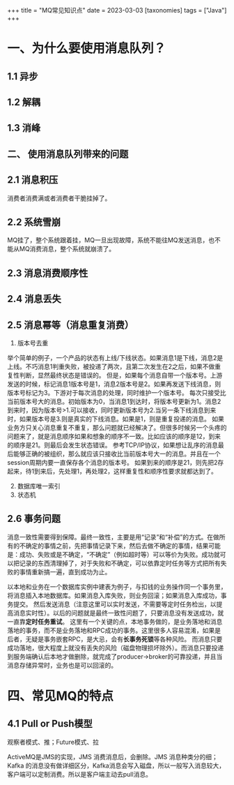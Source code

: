 
+++
title = "MQ常见知识点"
date = 2023-03-03
[taxonomies]
  tags = ["Java"]
+++

# 一、为什么要使用消息队列？

## 1.1 异步

## 1.2 解耦

## 1.3 消峰

## 二、 使用消息队列带来的问题

## 2.1 消息积压

消费者消费满或者消费者干脆挂掉了。

## 2.2 系统雪崩

MQ挂了，整个系统跟着挂，MQ一旦出现故障，系统不能往MQ发送消息，也不能从MQ消费消息，整个系统就崩溃了。

## 2.3 消息消费顺序性

## 2.4 消息丢失

## 2.5 消息幂等（消息重复消费）

1. 版本号去重

举个简单的例子，一个产品的状态有上线/下线状态。如果消息1是下线，消息2是上线。不巧消息1判重失败，被投递了两次，且第二次发生在2之后，如果不做重复性判断，显然最终状态是错误的。 但是，如果每个消息自带一个版本号。上游发送的时候，标记消息1版本号是1，消息2版本号是2。如果再发送下线消息，则版本号标记为3。下游对于每次消息的处理，同时维护一个版本号。 每次只接受比当前版本号大的消息。初始版本为0，当消息1到达时，将版本号更新为1。消息2到来时，因为版本号>1.可以接收，同时更新版本号为2.当另一条下线消息到来时，如果版本号是3.则是真实的下线消息。如果是1，则是重复投递的消息。 如果业务方只关心消息重复不重复，那么问题就已经解决了。但很多时候另一个头疼的问题来了，就是消息顺序如果和想象的顺序不一致。比如应该的顺序是12，到来的顺序是21。则最后会发生状态错误。 参考TCP/IP协议，如果想让乱序的消息最后能够正确的被组织，那么就应该只接收比当前版本号大一的消息。并且在一个session周期内要一直保存各个消息的版本号。 如果到来的顺序是21，则先把2存起来，待1到来后，先处理1，再处理2，这样重复性和顺序性要求就都达到了。

2. 数据库唯一索引
3. 状态机

## 2.6 事务问题

消息一致性需要得到保障。最终一致性，主要是用“记录”和“补偿”的方式。在做所有的不确定的事情之前，先把事情记录下来，然后去做不确定的事情，结果可能是：成功、失败或是不确定，“不确定”（例如超时等）可以等价为失败。成功就可以把记录的东西清理掉了，对于失败和不确定，可以依靠定时任务等方式把所有失败的事情重新搞一遍，直到成功为止。

以本地和业务在一个数据库实例中建表为例子，与扣钱的业务操作同一个事务里，将消息插入本地数据库。如果消息入库失败，则业务回滚；如果消息入库成功，事务提交。 然后发送消息（注意这里可以实时发送，不需要等定时任务检出，以提高消息实时性）。以后的问题就是最终一致性问题了，只要消息没有发送成功，就一直靠**定时任务重试**。 这里有一个关键的点，本地事务做的，是业务落地和消息落地的事务，而不是业务落地和RPC成功的事务。这里很多人容易混淆，如果是后者，无疑是事务嵌套RPC，是大忌，会有**长事务死锁**等各种风险。 而消息只要成功落地，很大程度上就没有丢失的风险（磁盘物理损坏除外）。而消息只要投递到服务端确认后本地才做删除，就完成了producer->broker的可靠投递，并且当消息存储异常时，业务也是可以回滚的。

# 四、常见MQ的特点

## 4.1 Pull or Push模型

观察者模式、推；Future模式、拉

ActiveMQ是JMS的实现，JMS 消费消息后，会删除。JMS 消息种类分的细；Kafka 的消息没有做详细区分，Kafka消息会写入磁盘，所以一般写入消息较大，客户端可以定制消费。所以是客户端主动去pull消息。




